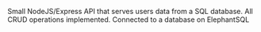 Small NodeJS/Express API that serves users data from a SQL database.
All CRUD operations implemented.
Connected to a database on ElephantSQL

